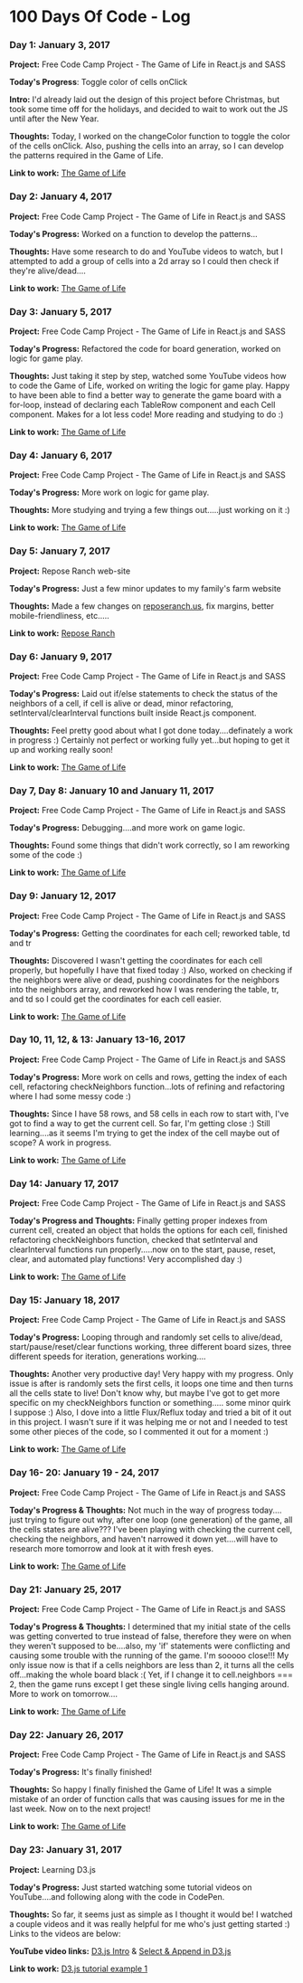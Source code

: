 # 100 Days Of Code - Log

### Day 1: January 3, 2017

**Project:** Free Code Camp Project - The Game of Life in React.js and SASS

**Today's Progress**: Toggle color of cells onClick

**Intro:** I'd already laid out the design of this project before Christmas, but took some time off for the holidays, and decided to wait to work out the JS until after the New Year.

**Thoughts:** Today, I worked on the changeColor function to toggle the color of the cells onClick. Also, pushing the cells into an array, so I can develop the patterns required in the Game of Life.

**Link to work:** [The Game of Life](http://codepen.io/CandiW/pen/MbaGZz)


### Day 2: January 4, 2017

**Project:** Free Code Camp Project - The Game of Life in React.js and SASS

**Today's Progress:** Worked on a function to develop the patterns...

**Thoughts:** Have some research to do and YouTube videos to watch, but I attempted to add a group of cells into a 2d array so I could then check if they're alive/dead....

**Link to work:** [The Game of Life](http://codepen.io/CandiW/pen/MbaGZz)


### Day 3: January 5, 2017

**Project:** Free Code Camp Project - The Game of Life in React.js and SASS

**Today's Progress:** Refactored the code for board generation, worked on logic for game play.

**Thoughts:** Just taking it step by step, watched some YouTube videos how to code the Game of Life, worked on writing the logic for game play.  Happy to have been able to find a better way to generate the game board with a for-loop, instead of declaring each TableRow component and each Cell component.  Makes for a lot less code!  More reading and studying to do :)

**Link to work:** [The Game of Life](http://codepen.io/CandiW/pen/MbaGZz)


### Day 4: January 6, 2017

**Project:** Free Code Camp Project - The Game of Life in React.js and SASS

**Today's Progress:** More work on logic for game play.

**Thoughts:** More studying and trying a few things out.....just working on it :)

**Link to work:** [The Game of Life](http://codepen.io/CandiW/pen/MbaGZz)


### Day 5: January 7, 2017

**Project:** Repose Ranch web-site

**Today's Progress:** Just a few minor updates to my family's farm website

**Thoughts:** Made a few changes on [reposeranch.us](http://www.reposeranch.us), fix margins, better mobile-friendliness, etc.....

**Link to work:** [Repose Ranch](http://www.reposeranch.us)


### Day 6: January 9, 2017

**Project:** Free Code Camp Project - The Game of Life in React.js and SASS

**Today's Progress:** Laid out if/else statements to check the status of the neighbors of a cell, if cell is alive or dead, minor refactoring, setInterval/clearInterval functions built inside React.js component.

**Thoughts:** Feel pretty good about what I got done today....definately a work in progress :) Certainly not perfect or working fully yet...but hoping to get it up and working really soon!

**Link to work:** [The Game of Life](http://codepen.io/CandiW/pen/MbaGZz)


### Day 7, Day 8: January 10 and January 11, 2017

**Project:** Free Code Camp Project - The Game of Life in React.js and SASS

**Today's Progress:** Debugging....and more work on game logic.

**Thoughts:** Found some things that didn't work correctly, so I am reworking some of the code :)

**Link to work:** [The Game of Life](http://codepen.io/CandiW/pen/MbaGZz)


### Day 9: January 12, 2017

**Project:** Free Code Camp Project - The Game of Life in React.js and SASS

**Today's Progress:** Getting the coordinates for each cell; reworked table, td and tr 

**Thoughts:** Discovered I wasn't getting the coordinates for each cell properly, but hopefully I have that fixed today :)  Also, worked on checking if the neighbors were alive or dead, pushing coordinates for the neighbors into the neighbors array, and reworked how I was rendering the table, tr, and td so I could get the coordinates for each cell easier.

**Link to work:** [The Game of Life](http://codepen.io/CandiW/pen/MbaGZz)


### Day 10, 11, 12, & 13: January 13-16, 2017

**Project:** Free Code Camp Project - The Game of Life in React.js and SASS

**Today's Progress:** More work on cells and rows, getting the index of each cell, refactoring checkNeighbors function...lots of refining and refactoring where I had some messy code :)

**Thoughts:** Since I have 58 rows, and 58 cells in each row to start with, I've got to find a way to get the current cell.  So far, I'm getting close :)  Still learning....as it seems I'm trying to get the index of the cell maybe out of scope?  A work in progress.

**Link to work:** [The Game of Life](http://codepen.io/CandiW/pen/MbaGZz)


### Day 14: January 17, 2017

**Project:** Free Code Camp Project - The Game of Life in React.js and SASS

**Today's Progress and Thoughts:** Finally getting proper indexes from current cell, created an object that holds the options for each cell, finished refactoring checkNeighbors function, checked that setInterval and clearInterval functions
run properly.....now on to the start, pause, reset, clear, and automated play functions! Very accomplished day :)

**Link to work:** [The Game of Life](http://codepen.io/CandiW/pen/MbaGZz)


### Day 15: January 18, 2017

**Project:** Free Code Camp Project - The Game of Life in React.js and SASS

**Today's Progress:** Looping through and randomly set cells to alive/dead, start/pause/reset/clear functions working, three different board sizes, three different speeds for iteration, generations working....

**Thoughts:** Another very productive day! Very happy with my progress. Only issue is after is randomly sets the first cells, it loops one time and then turns all the cells state to live!  Don't know why, but maybe I've got to get more specific on my checkNeighbors function or something..... some minor quirk I suppose :)  Also, I dove into a little Flux/Reflux today and tried a bit of it out in this project.  I wasn't sure if it was helping me or not and I needed to test some other pieces of the code, so I commented it out for a moment :)

**Link to work:** [The Game of Life](http://codepen.io/CandiW/pen/MbaGZz)


### Day 16- 20: January 19 - 24, 2017

**Project:** Free Code Camp Project - The Game of Life in React.js and SASS

**Today's Progress & Thoughts:** Not much in the way of progress today.... just trying to figure out why, after one loop (one generation) of the game, all the cells states are alive??? I've been playing with checking the current cell, checking the neighbors, and haven't narrowed it down yet....will have to research more tomorrow and look at it with fresh eyes.

**Link to work:** [The Game of Life](http://codepen.io/CandiW/pen/MbaGZz)


### Day 21: January 25, 2017

**Project:** Free Code Camp Project - The Game of Life in React.js and SASS

**Today's Progress & Thoughts:** I determined that my initial state of the cells was getting converted to true instead of false, therefore they were on when they weren't supposed to be....also, my 'if' statements were conflicting and causing some trouble with the running of the game.  I'm sooooo close!!!  My only issue now is that if a cells neighbors are less than 2, it turns all the cells off...making the whole board black :(  Yet, if I change it to cell.neighbors === 2, then the game runs except I get these single living cells hanging around.  More to work on tomorrow....

**Link to work:** [The Game of Life](http://codepen.io/CandiW/pen/MbaGZz)


### Day 22: January 26, 2017

**Project:** Free Code Camp Project - The Game of Life in React.js and SASS

**Today's Progress:** It's finally finished!

**Thoughts:** So happy I finally finished the Game of Life!  It was a simple mistake of an order of function calls that was causing issues for me in the last week.  Now on to the next project!

**Link to work:** [The Game of Life](http://codepen.io/CandiW/full/MbaGZz/)


### Day 23: January 31, 2017

**Project:** Learning D3.js

**Today's Progress:** Just started watching some tutorial videos on YouTube....and following along with the code in CodePen.

**Thoughts:** So far, it seems just as simple as I thought it would be! I watched a couple videos and it was really helpful for me who's just getting started :)  Links to the videos are below:

**YouTube video links:** [D3.js Intro](https://youtu.be/n5NcCoa9dDU) & [Select & Append in D3.js](https://youtu.be/qIIKw2RFNlU)

**Link to work:** [D3.js tutorial example 1](http://codepen.io/CandiW/pen/xgYWrd)
